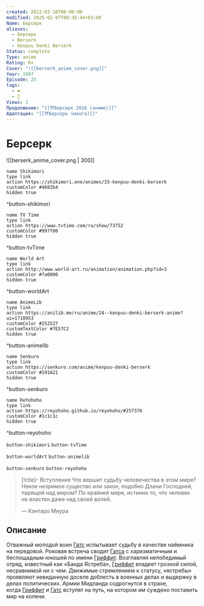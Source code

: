 ```yaml
---
created: 2022-03-16T00:00:00
modified: 2025-02-07T08:36:44+03:00
Name: Берсерк
aliases:
  - Берсерк
  - Berserk
  - Kenpuu Denki Berserk
Status: complete
Type: anime
Rating: R+
Cover: "![[berserk_anime_cover.png]]"
Year: 1997
Episode: 25
tags:
  - ❤
  - 🔞
Views: 1
Продолжение: "[[⛩️Берсерк 2016 (аниме)]]"
Адаптация: "[[⛩️Берсерк (манга)]]"
---
```


# Берсерк

![[berserk_anime_cover.png | 300]]

```button
name Shikimori
type link
action https://shikimori.one/animes/33-kenpuu-denki-berserk
customColor #4682b4
hidden true
```
^button-shikimori

```button
name TV Time
type link
action https://www.tvtime.com/ru/show/73752
customColor #997f00
hidden true
```
^button-tvTime

```button
name World Art
type link
action http://www.world-art.ru/animation/animation.php?id=3
customColor #7a0000
hidden true
```
^button-worldArt

```button
name AnimeLib
type link
action https://anilib.me/ru/anime/24--kenpuu-denki-berserk-anime?ui=1710953
customColor #252527
customTextColor #7E57C2
hidden true
```
^button-animelib

```button
name Senkuro
type link
action https://senkuro.com/anime/kenpuu-denki-berserk
customColor #191A21
hidden true
```
^button-senkuro

```button
name ReYohoho
type link
action https://reyohoho.github.io/reyohoho/#257376
customColor #1c1c1c
hidden true
```
^button-reyohoho

`button-shikimori` `button-tvTime`

`button-worldArt` `button-animelib`

`button-senkuro` `button-reyohoho`

> [!cite]- Вступление
> Что вершит судьбу человечества в этом мире? Некое незримое существо или закон, подобно Длани Господней, парящей над миром? По крайней мере, истинно то, что человек не властен даже над своей волей.
> 
> — Кэнтаро Миура

## Описание

Отважный молодой воин [Гатс](https://shikimori.one/characters/422-guts) испытывает судьбу в качестве наёмника на передовой. Роковая встреча сводит [Гатса](https://shikimori.one/characters/422-guts) с харизматичным и беспощадным юношей по имени [Гриффит](https://shikimori.one/characters/424-griffith). Возглавляя непобедимый отряд, известный как «Банда Ястреба», [Гриффит](https://shikimori.one/characters/424-griffith) владеет грозной силой, несравнимой ни с чем. Движимые стремлением к статусу, «ястребы» проявляют невиданную доселе доблесть в военных делах и выдержку в делах политических. Армии Мидланда содрогнутся в страхе, когда [Гриффит](https://shikimori.one/characters/424-griffith) и [Гатс](https://shikimori.one/characters/422-guts) вступят на путь, на котором им суждено поставить мир на колени.

